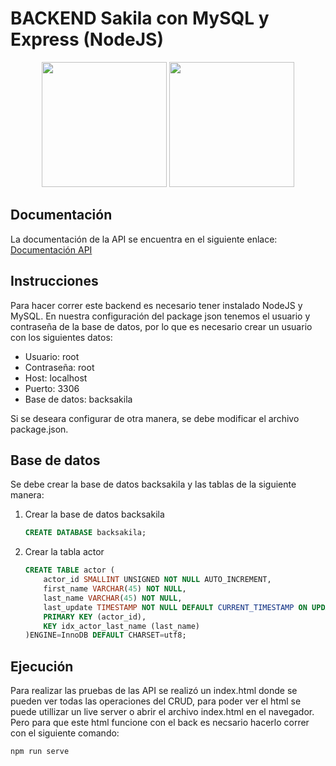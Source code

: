 # BACKEND Sakila con MySQL y Express (NodeJS)

<div align="center">
    <img src="https://www.bairesdev.com/wp-content/uploads/2021/07/Expressjs.svg" width="200px">
    <img src="https://hoplasoftware.com/wp-content/uploads/2021/07/1024px-MySQL.ff87215b43fd7292af172e2a5d9b844217262571.png" width="200px">
</div>

## Documentación

La documentación de la API se encuentra en el siguiente enlace: [Documentación API](https://docs.google.com/document/d/1TtcBefMVywp3w70s1iIHIxOeuTZiR23jRsNOeNRDRC0/edit?usp=sharing)

## Instrucciones

Para hacer correr este backend es necesario tener instalado NodeJS y MySQL.
En nuestra configuración del package json tenemos el usuario y contraseña de la base de datos, por lo que es necesario crear un usuario con los siguientes datos:

-   Usuario: root
-   Contraseña: root
-   Host: localhost
-   Puerto: 3306
-   Base de datos: backsakila

Si se deseara configurar de otra manera, se debe modificar el archivo package.json.

## Base de datos

Se debe crear la base de datos backsakila y las tablas de la siguiente manera:

1. Crear la base de datos backsakila

    ```sql
    CREATE DATABASE backsakila;
    ```

2. Crear la tabla actor

    ```sql
    CREATE TABLE actor (
        actor_id SMALLINT UNSIGNED NOT NULL AUTO_INCREMENT,
        first_name VARCHAR(45) NOT NULL,
        last_name VARCHAR(45) NOT NULL,
        last_update TIMESTAMP NOT NULL DEFAULT CURRENT_TIMESTAMP ON UPDATE CURRENT_TIMESTAMP,
        PRIMARY KEY (actor_id),
        KEY idx_actor_last_name (last_name)
    )ENGINE=InnoDB DEFAULT CHARSET=utf8;
    ```

## Ejecución

Para realizar las pruebas de las API se realizó un index.html donde se pueden ver todas las operaciones del CRUD, para poder ver el html se puede utillizar un live server o abrir el archivo index.html en el navegador. Pero para que este html funcione con el back es necsario hacerlo correr con el siguiente comando:

```bash
npm run serve
```